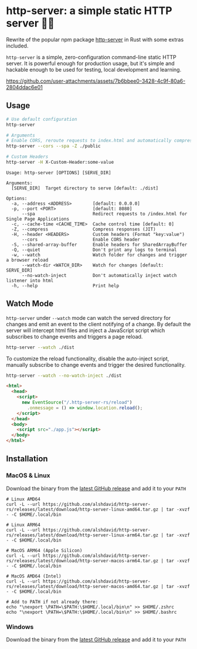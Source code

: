 # http-server: a simple static HTTP server 🚀🦀

Rewrite of the popular npm package [http-server](https://github.com/http-party/http-server/tree/master) in Rust with some extras included.

`http-server` is a simple, zero-configuration command-line static HTTP server. It is powerful enough for production usage, but it's simple and hackable enough to be used for testing, local development and learning.

https://github.com/user-attachments/assets/7b6bbee0-3428-4c9f-80a6-2804ddac6e01

## Usage

```bash
# Use default configuration
http-server

# Arguments
# Enable CORS, reroute requests to index.html and automatically compress to brotli 
http-server --cors --spa -Z ./public

# Custom Headers
http-server -H X-Custom-Header:some-value
```

```
Usage: http-server [OPTIONS] [SERVE_DIR]

Arguments:
  [SERVE_DIR]  Target directory to serve [default: ./dist]

Options:
  -a, --address <ADDRESS>        [default: 0.0.0.0]
  -p, --port <PORT>              [default: 8080]
      --spa                      Redirect requests to /index.html for Single Page Applications
  -c, --cache-time <CACHE_TIME>  Cache control time [default: 0]
  -Z, --compress                 Compress responses (JIT)
  -H, --header <HEADERS>         Custom headers (Format "key:value")
      --cors                     Enable CORS header
  -S, --shared-array-buffer      Enable headers for SharedArrayBuffer
  -Q, --quiet                    Don't print any logs to terminal
  -w, --watch                    Watch folder for changes and trigger a browser reload
      --watch-dir <WATCH_DIR>    Watch for changes [default: SERVE_DIR]
      --no-watch-inject          Don't automatically inject watch listener into html
  -h, --help                     Print help
```

## Watch Mode

`http-server` under `--watch` mode can watch the served directory for changes and emit an event to the client notifying of a change. By default the server will intercept html files and inject a JavaScript script which subscribes to change events and triggers a page reload.

```bash
http-server --watch ./dist
```

To customize the reload functionality, disable the auto-inject script, manually subscribe to change events and trigger the desired functionality.

```bash
http-server --watch --no-watch-inject ./dist
```

```html
<html>
  <head>
    <script>
      new EventSource("/.http-server-rs/reload")
        .onmessage = () => window.location.reload();
    </script>
  </head>
  <body>
    <script src="./app.js"></script>
  </body>
</html>
```

## Installation

### MacOS & Linux

Download the binary from the [latest GitHub release](https://github.com/alshdavid/http-server-rs/releases/latest) and add it to your `PATH`

```shell
# Linux AMD64
curl -L --url https://github.com/alshdavid/http-server-rs/releases/latest/download/http-server-linux-amd64.tar.gz | tar -xvzf - -C $HOME/.local/bin

# Linux ARM64
curl -L --url https://github.com/alshdavid/http-server-rs/releases/latest/download/http-server-linux-arm64.tar.gz | tar -xvzf - -C $HOME/.local/bin

# MacOS ARM64 (Apple Silicon)
curl -L --url https://github.com/alshdavid/http-server-rs/releases/latest/download/http-server-macos-arm64.tar.gz | tar -xvzf - -C $HOME/.local/bin 

# MacOS AMD64 (Intel)
curl -L --url https://github.com/alshdavid/http-server-rs/releases/latest/download/http-server-macos-amd64.tar.gz | tar -xvzf - -C $HOME/.local/bin

# Add to PATH if not already there:
echo "\nexport \PATH=\$PATH:\$HOME/.local/bin\n" >> $HOME/.zshrc
echo "\nexport \PATH=\$PATH:\$HOME/.local/bin\n" >> $HOME/.bashrc
```

### Windows

Download the binary from the [latest GitHub release](https://github.com/alshdavid/http-server-rs/releases/latest) and add it to your `PATH`
